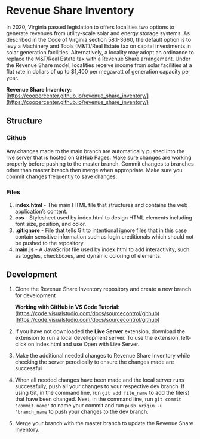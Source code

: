 # Revenue Share Inventory

In 2020, Virginia passed legislation to offers localities two options to generate revenues from utility-scale solar and energy storage systems. As described in the Code of Virginia section 58.1-3660, the default option is to levy a Machinery and Tools (M&T)/Real Estate tax on capital investments in solar generation facilities. Alternatively, a locality may adopt an ordinance to replace the M&T/Real Estate tax with a Revenue Share arrangement. Under the Revenue Share model, localities receive income from solar facilities at a flat rate in dollars of up to $1,400 per megawatt of generation capacity per year.

__Revenue Share Inventory__: [https://coopercenter.github.io/revenue_share_inventory/](https://coopercenter.github.io/revenue_share_inventory/)

## Structure
### Github
Any changes made to the main branch are automatically pushed into the live server that is hosted on GitHub Pages. Make sure changes are working properly before pushing to the master branch. Commit changes to branches other than master branch then merge when appropriate. Make sure you commit changes frequently to save changes.

### Files 
1. __index.html__ - The main HTML file that structures and contains the web application’s content.
2. __css__ - Stylesheet used by index.html to design HTML elements including font size, position, and color. 
3. __.gitignore__ - File that tells Git to intentional ignore files that in this case contain sensitive information such as login creditionals which should not be pushed to the repository.
4. __main.js__ - A JavaScript file used by index.html to add interactivity, such as toggles, checkboxes, and dynamic coloring of elements.

## Development
1. Clone the Revenue Share Inventory repository and create a new branch for development

    __Working with GitHub in VS Code Tutorial__: (https://code.visualstudio.com/docs/sourcecontrol/github)[https://code.visualstudio.com/docs/sourcecontrol/github]

2. If you have not downloaded the __Live Server__ extension, download the extension to run a local devellopment server. To use the extension, left-click on index.html and use Open with Live Server. 
3. Make the additional needed changes to Revenue Share Inventory while checking the server perodically to ensure the changes made are successful
4. When all needed changes have been made and the local server runs successfully, push all your changes to your respective dev branch. If using Git, in the command line, run `git add file_name` to add the file(s) that have been changed. Next, in the command line, run `git commit 'commit_name'` to name your commit and run `push origin -u 'branch_name` to push your changes to the dev branch.
5. Merge your branch with the master branch to update the Revenue Share Inventory. 
